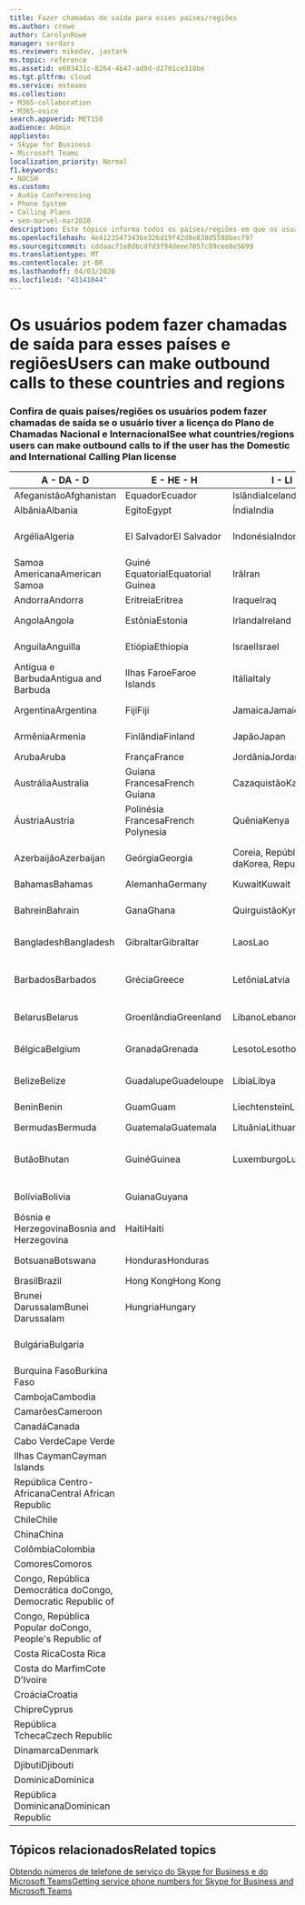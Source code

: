 ```yaml
---
title: Fazer chamadas de saída para esses países/regiões
ms.author: crowe
author: CarolynRowe
manager: serdars
ms.reviewer: mikedav, jastark
ms.topic: reference
ms.assetid: e603431c-8264-4b47-ad9d-d2701ce318be
ms.tgt.pltfrm: cloud
ms.service: msteams
ms.collection:
- M365-collaboration
- M365-voice
search.appverid: MET150
audience: Admin
appliesto:
- Skype for Business
- Microsoft Teams
localization_priority: Normal
f1.keywords:
- NOCSH
ms.custom:
- Audio Conferencing
- Phone System
- Calling Plans
- seo-marvel-mar2020
description: Este tópico informa todos os países/regiões em que os usuários podem fazer chamadas de saída, caso tenham um Plano de Chamada.
ms.openlocfilehash: 4e41235473436e326d19f42d8e838d5508becf97
ms.sourcegitcommit: cddaacf1e8dbcdfd3f94deee7057c89cee0e5699
ms.translationtype: MT
ms.contentlocale: pt-BR
ms.lasthandoff: 04/03/2020
ms.locfileid: "43141044"
---
```

# <a name="users-can-make-outbound-calls-to-these-countries-and-regions"></a><span data-ttu-id="4fc86-103">Os usuários podem fazer chamadas de saída para esses países e regiões</span><span class="sxs-lookup"><span data-stu-id="4fc86-103">Users can make outbound calls to these countries and regions</span></span>

### <a name="see-what-countriesregions-users-can-make-outbound-calls-to-if-the-user-has-the-domestic-and-international-calling-plan-license"></a><span data-ttu-id="4fc86-104">Confira de quais países/regiões os usuários podem fazer chamadas de saída se o usuário tiver a licença do Plano de Chamadas Nacional e Internacional</span><span class="sxs-lookup"><span data-stu-id="4fc86-104">See what countries/regions users can make outbound calls to if the user has the Domestic and International Calling Plan license</span></span>

|<span data-ttu-id="4fc86-105">**A - D**</span><span class="sxs-lookup"><span data-stu-id="4fc86-105">**A - D**</span></span>| <span data-ttu-id="4fc86-106">**E - H**</span><span class="sxs-lookup"><span data-stu-id="4fc86-106">**E - H**</span></span>|<span data-ttu-id="4fc86-107">**I - L**</span><span class="sxs-lookup"><span data-stu-id="4fc86-107">**I - L**</span></span>|<span data-ttu-id="4fc86-108">**M - O**</span><span class="sxs-lookup"><span data-stu-id="4fc86-108">**M - O**</span></span>|<span data-ttu-id="4fc86-109">**P - S**</span><span class="sxs-lookup"><span data-stu-id="4fc86-109">**P - S**</span></span>|<span data-ttu-id="4fc86-110">**T - Z**</span><span class="sxs-lookup"><span data-stu-id="4fc86-110">**T - Z**</span></span>|
---|---|---|---|---|---|
|<span data-ttu-id="4fc86-111">Afeganistão</span><span class="sxs-lookup"><span data-stu-id="4fc86-111">Afghanistan</span></span>|<span data-ttu-id="4fc86-112">Equador</span><span class="sxs-lookup"><span data-stu-id="4fc86-112">Ecuador</span></span> |<span data-ttu-id="4fc86-113">Islândia</span><span class="sxs-lookup"><span data-stu-id="4fc86-113">Iceland</span></span> |<span data-ttu-id="4fc86-114">Macau</span><span class="sxs-lookup"><span data-stu-id="4fc86-114">Macau</span></span> |<span data-ttu-id="4fc86-115">Paquistão</span><span class="sxs-lookup"><span data-stu-id="4fc86-115">Pakistan</span></span> |<span data-ttu-id="4fc86-116">Taiwan</span><span class="sxs-lookup"><span data-stu-id="4fc86-116">Taiwan</span></span>   |
|<span data-ttu-id="4fc86-117">Albânia</span><span class="sxs-lookup"><span data-stu-id="4fc86-117">Albania</span></span>|<span data-ttu-id="4fc86-118">Egito</span><span class="sxs-lookup"><span data-stu-id="4fc86-118">Egypt</span></span> |<span data-ttu-id="4fc86-119">Índia</span><span class="sxs-lookup"><span data-stu-id="4fc86-119">India</span></span> |<span data-ttu-id="4fc86-120">Macedônia</span><span class="sxs-lookup"><span data-stu-id="4fc86-120">Macedonia</span></span> |<span data-ttu-id="4fc86-121">Palau</span><span class="sxs-lookup"><span data-stu-id="4fc86-121">Palau</span></span> |<span data-ttu-id="4fc86-122">Tadjiquistão</span><span class="sxs-lookup"><span data-stu-id="4fc86-122">Tajikistan</span></span>   |
|<span data-ttu-id="4fc86-123">Argélia</span><span class="sxs-lookup"><span data-stu-id="4fc86-123">Algeria</span></span>|<span data-ttu-id="4fc86-124">El Salvador</span><span class="sxs-lookup"><span data-stu-id="4fc86-124">El Salvador</span></span> |<span data-ttu-id="4fc86-125">Indonésia</span><span class="sxs-lookup"><span data-stu-id="4fc86-125">Indonesia</span></span> |<span data-ttu-id="4fc86-126">Malaui</span><span class="sxs-lookup"><span data-stu-id="4fc86-126">Malawi</span></span> |<span data-ttu-id="4fc86-127">Autoridade Palestina</span><span class="sxs-lookup"><span data-stu-id="4fc86-127">Palestinian Authority</span></span> |<span data-ttu-id="4fc86-128">Tanzânia, República Unida da</span><span class="sxs-lookup"><span data-stu-id="4fc86-128">Tanzania, United Republic of</span></span>  |
|<span data-ttu-id="4fc86-129">Samoa Americana</span><span class="sxs-lookup"><span data-stu-id="4fc86-129">American Samoa</span></span>|<span data-ttu-id="4fc86-130">Guiné Equatorial</span><span class="sxs-lookup"><span data-stu-id="4fc86-130">Equatorial Guinea</span></span> |<span data-ttu-id="4fc86-131">Irã</span><span class="sxs-lookup"><span data-stu-id="4fc86-131">Iran</span></span> |<span data-ttu-id="4fc86-132">Malásia</span><span class="sxs-lookup"><span data-stu-id="4fc86-132">Malaysia</span></span> |<span data-ttu-id="4fc86-133">Panamá</span><span class="sxs-lookup"><span data-stu-id="4fc86-133">Panama</span></span> | <span data-ttu-id="4fc86-134">Tailândia</span><span class="sxs-lookup"><span data-stu-id="4fc86-134">Thailand</span></span>   |
|<span data-ttu-id="4fc86-135">Andorra</span><span class="sxs-lookup"><span data-stu-id="4fc86-135">Andorra</span></span> |<span data-ttu-id="4fc86-136">Eritreia</span><span class="sxs-lookup"><span data-stu-id="4fc86-136">Eritrea</span></span> |<span data-ttu-id="4fc86-137">Iraque</span><span class="sxs-lookup"><span data-stu-id="4fc86-137">Iraq</span></span> |<span data-ttu-id="4fc86-138">Mali</span><span class="sxs-lookup"><span data-stu-id="4fc86-138">Mali</span></span> |<span data-ttu-id="4fc86-139">Paraguai</span><span class="sxs-lookup"><span data-stu-id="4fc86-139">Paraguay</span></span> |<span data-ttu-id="4fc86-140">Togo</span><span class="sxs-lookup"><span data-stu-id="4fc86-140">Togo</span></span>   |
|<span data-ttu-id="4fc86-141">Angola</span><span class="sxs-lookup"><span data-stu-id="4fc86-141">Angola</span></span> |<span data-ttu-id="4fc86-142">Estônia</span><span class="sxs-lookup"><span data-stu-id="4fc86-142">Estonia</span></span> |<span data-ttu-id="4fc86-143">Irlanda</span><span class="sxs-lookup"><span data-stu-id="4fc86-143">Ireland</span></span> |<span data-ttu-id="4fc86-144">Malta</span><span class="sxs-lookup"><span data-stu-id="4fc86-144">Malta</span></span> |<span data-ttu-id="4fc86-145">Peru</span><span class="sxs-lookup"><span data-stu-id="4fc86-145">Peru</span></span> | <span data-ttu-id="4fc86-146">Trinidad e Tobago</span><span class="sxs-lookup"><span data-stu-id="4fc86-146">Trinidad and Tobago</span></span>  |
|<span data-ttu-id="4fc86-147">Anguila</span><span class="sxs-lookup"><span data-stu-id="4fc86-147">Anguilla</span></span> |<span data-ttu-id="4fc86-148">Etiópia</span><span class="sxs-lookup"><span data-stu-id="4fc86-148">Ethiopia</span></span> |<span data-ttu-id="4fc86-149">Israel</span><span class="sxs-lookup"><span data-stu-id="4fc86-149">Israel</span></span> |<span data-ttu-id="4fc86-150">Ilhas Marshall</span><span class="sxs-lookup"><span data-stu-id="4fc86-150">Marshall Islands</span></span> | <span data-ttu-id="4fc86-151">Filipinas</span><span class="sxs-lookup"><span data-stu-id="4fc86-151">Philippines</span></span> | <span data-ttu-id="4fc86-152">Turquia</span><span class="sxs-lookup"><span data-stu-id="4fc86-152">Turkey</span></span> |
|<span data-ttu-id="4fc86-153">Antígua e Barbuda</span><span class="sxs-lookup"><span data-stu-id="4fc86-153">Antigua and Barbuda</span></span> | <span data-ttu-id="4fc86-154">Ilhas Faroe</span><span class="sxs-lookup"><span data-stu-id="4fc86-154">Faroe Islands</span></span> |<span data-ttu-id="4fc86-155">Itália</span><span class="sxs-lookup"><span data-stu-id="4fc86-155">Italy</span></span> |<span data-ttu-id="4fc86-156">Martinica</span><span class="sxs-lookup"><span data-stu-id="4fc86-156">Martinique</span></span> |<span data-ttu-id="4fc86-157">Polônia</span><span class="sxs-lookup"><span data-stu-id="4fc86-157">Poland</span></span> |<span data-ttu-id="4fc86-158">Turcomenistão</span><span class="sxs-lookup"><span data-stu-id="4fc86-158">Turkmenistan</span></span> |
|<span data-ttu-id="4fc86-159">Argentina</span><span class="sxs-lookup"><span data-stu-id="4fc86-159">Argentina</span></span>|<span data-ttu-id="4fc86-160">Fiji</span><span class="sxs-lookup"><span data-stu-id="4fc86-160">Fiji</span></span> |<span data-ttu-id="4fc86-161">Jamaica</span><span class="sxs-lookup"><span data-stu-id="4fc86-161">Jamaica</span></span> |<span data-ttu-id="4fc86-162">Maurício</span><span class="sxs-lookup"><span data-stu-id="4fc86-162">Mauritius</span></span> |<span data-ttu-id="4fc86-163">Portugal</span><span class="sxs-lookup"><span data-stu-id="4fc86-163">Portugal</span></span> |<span data-ttu-id="4fc86-164">Turcos e Caicos</span><span class="sxs-lookup"><span data-stu-id="4fc86-164">Turks and Caicos</span></span>   |
|<span data-ttu-id="4fc86-165">Armênia</span><span class="sxs-lookup"><span data-stu-id="4fc86-165">Armenia</span></span> |<span data-ttu-id="4fc86-166">Finlândia</span><span class="sxs-lookup"><span data-stu-id="4fc86-166">Finland</span></span> |<span data-ttu-id="4fc86-167">Japão</span><span class="sxs-lookup"><span data-stu-id="4fc86-167">Japan</span></span> |<span data-ttu-id="4fc86-168">Mayotte</span><span class="sxs-lookup"><span data-stu-id="4fc86-168">Mayotte</span></span> | <span data-ttu-id="4fc86-169">Porto Rico</span><span class="sxs-lookup"><span data-stu-id="4fc86-169">Puerto Rico</span></span> |<span data-ttu-id="4fc86-170">Uganda</span><span class="sxs-lookup"><span data-stu-id="4fc86-170">Uganda</span></span>  |
|<span data-ttu-id="4fc86-171">Aruba</span><span class="sxs-lookup"><span data-stu-id="4fc86-171">Aruba</span></span> |<span data-ttu-id="4fc86-172">França</span><span class="sxs-lookup"><span data-stu-id="4fc86-172">France</span></span> |<span data-ttu-id="4fc86-173">Jordânia</span><span class="sxs-lookup"><span data-stu-id="4fc86-173">Jordan</span></span> |<span data-ttu-id="4fc86-174">México</span><span class="sxs-lookup"><span data-stu-id="4fc86-174">Mexico</span></span> |<span data-ttu-id="4fc86-175">Catar</span><span class="sxs-lookup"><span data-stu-id="4fc86-175">Qatar</span></span> | <span data-ttu-id="4fc86-176">Ucrânia</span><span class="sxs-lookup"><span data-stu-id="4fc86-176">Ukraine</span></span>   |
|<span data-ttu-id="4fc86-177">Austrália</span><span class="sxs-lookup"><span data-stu-id="4fc86-177">Australia</span></span> |<span data-ttu-id="4fc86-178">Guiana Francesa</span><span class="sxs-lookup"><span data-stu-id="4fc86-178">French Guiana</span></span> |<span data-ttu-id="4fc86-179">Cazaquistão</span><span class="sxs-lookup"><span data-stu-id="4fc86-179">Kazakhstan</span></span> |<span data-ttu-id="4fc86-180">Micronésia</span><span class="sxs-lookup"><span data-stu-id="4fc86-180">Micronesia</span></span> |<span data-ttu-id="4fc86-181">Reunião</span><span class="sxs-lookup"><span data-stu-id="4fc86-181">Reunion</span></span> |<span data-ttu-id="4fc86-182">Emirados Árabes Unidos (EAU)</span><span class="sxs-lookup"><span data-stu-id="4fc86-182">United Arab Emirates (U.A.E)</span></span>  |
|<span data-ttu-id="4fc86-183">Áustria</span><span class="sxs-lookup"><span data-stu-id="4fc86-183">Austria</span></span> |<span data-ttu-id="4fc86-184">Polinésia Francesa</span><span class="sxs-lookup"><span data-stu-id="4fc86-184">French Polynesia</span></span> |<span data-ttu-id="4fc86-185">Quênia</span><span class="sxs-lookup"><span data-stu-id="4fc86-185">Kenya</span></span> |<span data-ttu-id="4fc86-186">Moldova</span><span class="sxs-lookup"><span data-stu-id="4fc86-186">Moldova, Republic of</span></span> |<span data-ttu-id="4fc86-187">Romênia</span><span class="sxs-lookup"><span data-stu-id="4fc86-187">Romania</span></span> |<span data-ttu-id="4fc86-188">Reino Unido (RU)</span><span class="sxs-lookup"><span data-stu-id="4fc86-188">United Kingdom (U.K.)</span></span> |
|<span data-ttu-id="4fc86-189">Azerbaijão</span><span class="sxs-lookup"><span data-stu-id="4fc86-189">Azerbaijan</span></span> |<span data-ttu-id="4fc86-190">Geórgia</span><span class="sxs-lookup"><span data-stu-id="4fc86-190">Georgia</span></span> |<span data-ttu-id="4fc86-191">Coreia, República da</span><span class="sxs-lookup"><span data-stu-id="4fc86-191">Korea, Republic of</span></span> |<span data-ttu-id="4fc86-192">Mônaco</span><span class="sxs-lookup"><span data-stu-id="4fc86-192">Monaco</span></span> | <span data-ttu-id="4fc86-193">Federação Russa</span><span class="sxs-lookup"><span data-stu-id="4fc86-193">Russian Federation</span></span> |<span data-ttu-id="4fc86-194">Estados Unidos (EUA)</span><span class="sxs-lookup"><span data-stu-id="4fc86-194">United States (U.S.)</span></span>  |
|<span data-ttu-id="4fc86-195">Bahamas</span><span class="sxs-lookup"><span data-stu-id="4fc86-195">Bahamas</span></span> |<span data-ttu-id="4fc86-196">Alemanha</span><span class="sxs-lookup"><span data-stu-id="4fc86-196">Germany</span></span> |<span data-ttu-id="4fc86-197">Kuwait</span><span class="sxs-lookup"><span data-stu-id="4fc86-197">Kuwait</span></span> |<span data-ttu-id="4fc86-198">Mongólia</span><span class="sxs-lookup"><span data-stu-id="4fc86-198">Mongolia</span></span> |<span data-ttu-id="4fc86-199">Ruanda</span><span class="sxs-lookup"><span data-stu-id="4fc86-199">Rwanda</span></span> | <span data-ttu-id="4fc86-200">Uruguai</span><span class="sxs-lookup"><span data-stu-id="4fc86-200">Uruguay</span></span> |
|<span data-ttu-id="4fc86-201">Bahrein</span><span class="sxs-lookup"><span data-stu-id="4fc86-201">Bahrain</span></span> |<span data-ttu-id="4fc86-202">Gana</span><span class="sxs-lookup"><span data-stu-id="4fc86-202">Ghana</span></span> |<span data-ttu-id="4fc86-203">Quirguistão</span><span class="sxs-lookup"><span data-stu-id="4fc86-203">Kyrgyzstan</span></span> |<span data-ttu-id="4fc86-204">Montenegro</span><span class="sxs-lookup"><span data-stu-id="4fc86-204">Montenegro</span></span> | <span data-ttu-id="4fc86-205">São Cristóvão e Névis</span><span class="sxs-lookup"><span data-stu-id="4fc86-205">Saint Kitts and Nevis</span></span> |<span data-ttu-id="4fc86-206">Uzbequistão</span><span class="sxs-lookup"><span data-stu-id="4fc86-206">Uzbekistan</span></span>  |
|<span data-ttu-id="4fc86-207">Bangladesh</span><span class="sxs-lookup"><span data-stu-id="4fc86-207">Bangladesh</span></span> |<span data-ttu-id="4fc86-208">Gibraltar</span><span class="sxs-lookup"><span data-stu-id="4fc86-208">Gibraltar</span></span> |<span data-ttu-id="4fc86-209">Laos</span><span class="sxs-lookup"><span data-stu-id="4fc86-209">Lao</span></span> |<span data-ttu-id="4fc86-210">Montserrat</span><span class="sxs-lookup"><span data-stu-id="4fc86-210">Montserrat</span></span> | <span data-ttu-id="4fc86-211">Santa Lúcia</span><span class="sxs-lookup"><span data-stu-id="4fc86-211">Saint Lucia</span></span> |<span data-ttu-id="4fc86-212">Cidade do Vaticano</span><span class="sxs-lookup"><span data-stu-id="4fc86-212">Vatican City State</span></span>  |
|<span data-ttu-id="4fc86-213">Barbados</span><span class="sxs-lookup"><span data-stu-id="4fc86-213">Barbados</span></span> |<span data-ttu-id="4fc86-214">Grécia</span><span class="sxs-lookup"><span data-stu-id="4fc86-214">Greece</span></span> |<span data-ttu-id="4fc86-215">Letônia</span><span class="sxs-lookup"><span data-stu-id="4fc86-215">Latvia</span></span> |<span data-ttu-id="4fc86-216">Marrocos</span><span class="sxs-lookup"><span data-stu-id="4fc86-216">Morocco</span></span> |<span data-ttu-id="4fc86-217">São Vicente e Granadinas</span><span class="sxs-lookup"><span data-stu-id="4fc86-217">Saint Vincent and the Grenadines</span></span> |<span data-ttu-id="4fc86-218">Venezuela</span><span class="sxs-lookup"><span data-stu-id="4fc86-218">Venezuela</span></span>   |
|<span data-ttu-id="4fc86-219">Belarus</span><span class="sxs-lookup"><span data-stu-id="4fc86-219">Belarus</span></span> |<span data-ttu-id="4fc86-220">Groenlândia</span><span class="sxs-lookup"><span data-stu-id="4fc86-220">Greenland</span></span> |<span data-ttu-id="4fc86-221">Líbano</span><span class="sxs-lookup"><span data-stu-id="4fc86-221">Lebanon</span></span> |<span data-ttu-id="4fc86-222">Moçambique</span><span class="sxs-lookup"><span data-stu-id="4fc86-222">Mozambique</span></span> | <span data-ttu-id="4fc86-223">San Marino</span><span class="sxs-lookup"><span data-stu-id="4fc86-223">San Marino</span></span> |<span data-ttu-id="4fc86-224">Vietnã</span><span class="sxs-lookup"><span data-stu-id="4fc86-224">Viet Nam</span></span>  |
|<span data-ttu-id="4fc86-225">Bélgica</span><span class="sxs-lookup"><span data-stu-id="4fc86-225">Belgium</span></span> |<span data-ttu-id="4fc86-226">Granada</span><span class="sxs-lookup"><span data-stu-id="4fc86-226">Grenada</span></span> |<span data-ttu-id="4fc86-227">Lesoto</span><span class="sxs-lookup"><span data-stu-id="4fc86-227">Lesotho</span></span> |<span data-ttu-id="4fc86-228">Mianmar</span><span class="sxs-lookup"><span data-stu-id="4fc86-228">Myanmar</span></span> | <span data-ttu-id="4fc86-229">Arábia Saudita</span><span class="sxs-lookup"><span data-stu-id="4fc86-229">Saudi Arabia</span></span> | <span data-ttu-id="4fc86-230">Ilhas Virgens (Britânicas)</span><span class="sxs-lookup"><span data-stu-id="4fc86-230">Virgin Islands (British)</span></span> |
|<span data-ttu-id="4fc86-231">Belize</span><span class="sxs-lookup"><span data-stu-id="4fc86-231">Belize</span></span> |<span data-ttu-id="4fc86-232">Guadalupe</span><span class="sxs-lookup"><span data-stu-id="4fc86-232">Guadeloupe</span></span> |<span data-ttu-id="4fc86-233">Líbia</span><span class="sxs-lookup"><span data-stu-id="4fc86-233">Libya</span></span> |<span data-ttu-id="4fc86-234">Namíbia</span><span class="sxs-lookup"><span data-stu-id="4fc86-234">Namibia</span></span> |<span data-ttu-id="4fc86-235">Senegal</span><span class="sxs-lookup"><span data-stu-id="4fc86-235">Senegal</span></span> | <span data-ttu-id="4fc86-236">Ilhas Virgens (EUA)</span><span class="sxs-lookup"><span data-stu-id="4fc86-236">Virgin Islands (U.S.)</span></span>  |
|<span data-ttu-id="4fc86-237">Benin</span><span class="sxs-lookup"><span data-stu-id="4fc86-237">Benin</span></span> |<span data-ttu-id="4fc86-238">Guam</span><span class="sxs-lookup"><span data-stu-id="4fc86-238">Guam</span></span> |<span data-ttu-id="4fc86-239">Liechtenstein</span><span class="sxs-lookup"><span data-stu-id="4fc86-239">Liechtenstein</span></span> |<span data-ttu-id="4fc86-240">Nepal</span><span class="sxs-lookup"><span data-stu-id="4fc86-240">Nepal</span></span> | <span data-ttu-id="4fc86-241">Sérvia</span><span class="sxs-lookup"><span data-stu-id="4fc86-241">Serbia</span></span> | <span data-ttu-id="4fc86-242">Wallis e Futuna</span><span class="sxs-lookup"><span data-stu-id="4fc86-242">Wallis and Futuna Islands</span></span>  |
|<span data-ttu-id="4fc86-243">Bermudas</span><span class="sxs-lookup"><span data-stu-id="4fc86-243">Bermuda</span></span> |<span data-ttu-id="4fc86-244">Guatemala</span><span class="sxs-lookup"><span data-stu-id="4fc86-244">Guatemala</span></span> |<span data-ttu-id="4fc86-245">Lituânia</span><span class="sxs-lookup"><span data-stu-id="4fc86-245">Lithuania</span></span> |<span data-ttu-id="4fc86-246">Países Baixos</span><span class="sxs-lookup"><span data-stu-id="4fc86-246">Netherlands</span></span> |<span data-ttu-id="4fc86-247">Singapura</span><span class="sxs-lookup"><span data-stu-id="4fc86-247">Singapore</span></span> |<span data-ttu-id="4fc86-248">Iêmen</span><span class="sxs-lookup"><span data-stu-id="4fc86-248">Yemen</span></span> |
|<span data-ttu-id="4fc86-249">Butão</span><span class="sxs-lookup"><span data-stu-id="4fc86-249">Bhutan</span></span> |<span data-ttu-id="4fc86-250">Guiné</span><span class="sxs-lookup"><span data-stu-id="4fc86-250">Guinea</span></span> |<span data-ttu-id="4fc86-251">Luxemburgo</span><span class="sxs-lookup"><span data-stu-id="4fc86-251">Luxembourg</span></span> |<span data-ttu-id="4fc86-252">Bonaire, Curaçao, Saba, Santo Eustáquio e São Martinho</span><span class="sxs-lookup"><span data-stu-id="4fc86-252">Netherlands Antilles</span></span> |<span data-ttu-id="4fc86-253">Eslováquia</span><span class="sxs-lookup"><span data-stu-id="4fc86-253">Slovakia</span></span> |<span data-ttu-id="4fc86-254">Zâmbia</span><span class="sxs-lookup"><span data-stu-id="4fc86-254">Zambia</span></span>  |
|<span data-ttu-id="4fc86-255">Bolívia</span><span class="sxs-lookup"><span data-stu-id="4fc86-255">Bolivia</span></span> |<span data-ttu-id="4fc86-256">Guiana</span><span class="sxs-lookup"><span data-stu-id="4fc86-256">Guyana</span></span>| |<span data-ttu-id="4fc86-257">Nova Caledônia</span><span class="sxs-lookup"><span data-stu-id="4fc86-257">New Caledonia</span></span> |<span data-ttu-id="4fc86-258">Eslovênia</span><span class="sxs-lookup"><span data-stu-id="4fc86-258">Slovenia</span></span> |<span data-ttu-id="4fc86-259">Zimbábue</span><span class="sxs-lookup"><span data-stu-id="4fc86-259">Zimbabwe</span></span> |
|<span data-ttu-id="4fc86-260">Bósnia e Herzegovina</span><span class="sxs-lookup"><span data-stu-id="4fc86-260">Bosnia and Herzegovina</span></span> |<span data-ttu-id="4fc86-261">Haiti</span><span class="sxs-lookup"><span data-stu-id="4fc86-261">Haiti</span></span> ||<span data-ttu-id="4fc86-262">Nova Zelândia</span><span class="sxs-lookup"><span data-stu-id="4fc86-262">New Zealand</span></span> |<span data-ttu-id="4fc86-263">África do Sul</span><span class="sxs-lookup"><span data-stu-id="4fc86-263">South Africa</span></span> | 
|<span data-ttu-id="4fc86-264">Botsuana</span><span class="sxs-lookup"><span data-stu-id="4fc86-264">Botswana</span></span> |<span data-ttu-id="4fc86-265">Honduras</span><span class="sxs-lookup"><span data-stu-id="4fc86-265">Honduras</span></span> ||<span data-ttu-id="4fc86-266">Nicarágua</span><span class="sxs-lookup"><span data-stu-id="4fc86-266">Nicaragua</span></span> |<span data-ttu-id="4fc86-267">Sudão do Sul</span><span class="sxs-lookup"><span data-stu-id="4fc86-267">South Sudan</span></span> |
|<span data-ttu-id="4fc86-268">Brasil</span><span class="sxs-lookup"><span data-stu-id="4fc86-268">Brazil</span></span> |<span data-ttu-id="4fc86-269">Hong Kong</span><span class="sxs-lookup"><span data-stu-id="4fc86-269">Hong Kong</span></span> ||<span data-ttu-id="4fc86-270">Níger</span><span class="sxs-lookup"><span data-stu-id="4fc86-270">Niger</span></span> |<span data-ttu-id="4fc86-271">Espanha</span><span class="sxs-lookup"><span data-stu-id="4fc86-271">Spain</span></span> | 
|<span data-ttu-id="4fc86-272">Brunei Darussalam</span><span class="sxs-lookup"><span data-stu-id="4fc86-272">Bunei Darussalam</span></span> |<span data-ttu-id="4fc86-273">Hungria</span><span class="sxs-lookup"><span data-stu-id="4fc86-273">Hungary</span></span> ||<span data-ttu-id="4fc86-274">Nigéria</span><span class="sxs-lookup"><span data-stu-id="4fc86-274">Nigeria</span></span> |<span data-ttu-id="4fc86-275">Sri Lanka</span><span class="sxs-lookup"><span data-stu-id="4fc86-275">Sri Lanka</span></span> | 
|<span data-ttu-id="4fc86-276">Bulgária</span><span class="sxs-lookup"><span data-stu-id="4fc86-276">Bulgaria</span></span> |||<span data-ttu-id="4fc86-277">Ilhas Marianas do Norte</span><span class="sxs-lookup"><span data-stu-id="4fc86-277">Northern Mariana Islands</span></span> |<span data-ttu-id="4fc86-278">São Pedro e Miquelon</span><span class="sxs-lookup"><span data-stu-id="4fc86-278">St. Pierre and Miquelon</span></span> |
|<span data-ttu-id="4fc86-279">Burquina Faso</span><span class="sxs-lookup"><span data-stu-id="4fc86-279">Burkina Faso</span></span> |||<span data-ttu-id="4fc86-280">Noruega</span><span class="sxs-lookup"><span data-stu-id="4fc86-280">Norway</span></span> |<span data-ttu-id="4fc86-281">Sudão</span><span class="sxs-lookup"><span data-stu-id="4fc86-281">Sudan</span></span> |
|<span data-ttu-id="4fc86-282">Camboja</span><span class="sxs-lookup"><span data-stu-id="4fc86-282">Cambodia</span></span> |||<span data-ttu-id="4fc86-283">Omã</span><span class="sxs-lookup"><span data-stu-id="4fc86-283">Oman</span></span> |<span data-ttu-id="4fc86-284">Suriname</span><span class="sxs-lookup"><span data-stu-id="4fc86-284">Suriname</span></span> | 
|<span data-ttu-id="4fc86-285">Camarões</span><span class="sxs-lookup"><span data-stu-id="4fc86-285">Cameroon</span></span> ||||<span data-ttu-id="4fc86-286">Suazilândia</span><span class="sxs-lookup"><span data-stu-id="4fc86-286">Swaziland</span></span> |
|<span data-ttu-id="4fc86-287">Canadá</span><span class="sxs-lookup"><span data-stu-id="4fc86-287">Canada</span></span> ||||<span data-ttu-id="4fc86-288">Suécia</span><span class="sxs-lookup"><span data-stu-id="4fc86-288">Sweden</span></span> | 
|<span data-ttu-id="4fc86-289">Cabo Verde</span><span class="sxs-lookup"><span data-stu-id="4fc86-289">Cape Verde</span></span> ||||<span data-ttu-id="4fc86-290">Suíça</span><span class="sxs-lookup"><span data-stu-id="4fc86-290">Switzerland</span></span> |
|<span data-ttu-id="4fc86-291">Ilhas Cayman</span><span class="sxs-lookup"><span data-stu-id="4fc86-291">Cayman Islands</span></span> ||||<span data-ttu-id="4fc86-292">Síria</span><span class="sxs-lookup"><span data-stu-id="4fc86-292">Syrian Arab Republic</span></span> |
|<span data-ttu-id="4fc86-293">República Centro-Africana</span><span class="sxs-lookup"><span data-stu-id="4fc86-293">Central African Republic</span></span> |
|<span data-ttu-id="4fc86-294">Chile</span><span class="sxs-lookup"><span data-stu-id="4fc86-294">Chile</span></span> |
|<span data-ttu-id="4fc86-295">China</span><span class="sxs-lookup"><span data-stu-id="4fc86-295">China</span></span> |
|<span data-ttu-id="4fc86-296">Colômbia</span><span class="sxs-lookup"><span data-stu-id="4fc86-296">Colombia</span></span> |
|<span data-ttu-id="4fc86-297">Comores</span><span class="sxs-lookup"><span data-stu-id="4fc86-297">Comoros</span></span> |
|<span data-ttu-id="4fc86-298">Congo, República Democrática do</span><span class="sxs-lookup"><span data-stu-id="4fc86-298">Congo, Democratic Republic of</span></span> |
|<span data-ttu-id="4fc86-299">Congo, República Popular do</span><span class="sxs-lookup"><span data-stu-id="4fc86-299">Congo, People's Republic of</span></span> |
|<span data-ttu-id="4fc86-300">Costa Rica</span><span class="sxs-lookup"><span data-stu-id="4fc86-300">Costa Rica</span></span> |
|<span data-ttu-id="4fc86-301">Costa do Marfim</span><span class="sxs-lookup"><span data-stu-id="4fc86-301">Cote D'Ivoire</span></span> |
|<span data-ttu-id="4fc86-302">Croácia</span><span class="sxs-lookup"><span data-stu-id="4fc86-302">Croatia</span></span> |
|<span data-ttu-id="4fc86-303">Chipre</span><span class="sxs-lookup"><span data-stu-id="4fc86-303">Cyprus</span></span> |
|<span data-ttu-id="4fc86-304">República Tcheca</span><span class="sxs-lookup"><span data-stu-id="4fc86-304">Czech Republic</span></span> |
|<span data-ttu-id="4fc86-305">Dinamarca</span><span class="sxs-lookup"><span data-stu-id="4fc86-305">Denmark</span></span> |
|<span data-ttu-id="4fc86-306">Djibuti</span><span class="sxs-lookup"><span data-stu-id="4fc86-306">Djibouti</span></span> |
|<span data-ttu-id="4fc86-307">Dominica</span><span class="sxs-lookup"><span data-stu-id="4fc86-307">Dominica</span></span> |
|<span data-ttu-id="4fc86-308">República Dominicana</span><span class="sxs-lookup"><span data-stu-id="4fc86-308">Dominican Republic</span></span> |

## <a name="related-topics"></a><span data-ttu-id="4fc86-309">Tópicos relacionados</span><span class="sxs-lookup"><span data-stu-id="4fc86-309">Related topics</span></span>

[<span data-ttu-id="4fc86-310">Obtendo números de telefone de serviço do Skype for Business e do Microsoft Teams</span><span class="sxs-lookup"><span data-stu-id="4fc86-310">Getting service phone numbers for Skype for Business and Microsoft Teams</span></span>](/microsoftteams/getting-service-phone-numbers)

  
 
